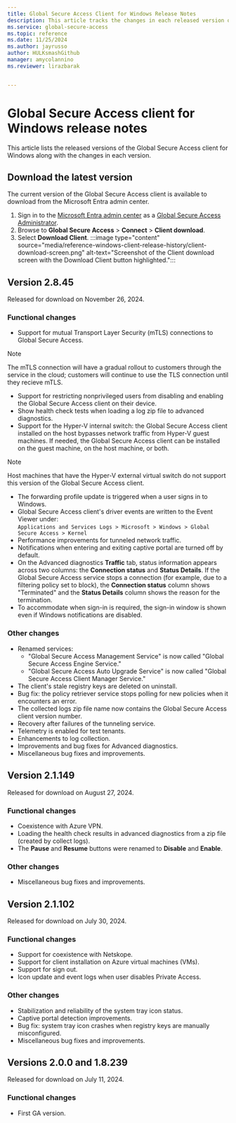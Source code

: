 ```yaml
---
title: Global Secure Access Client for Windows Release Notes
description: This article tracks the changes in each released version of the Global Secure Access client for Windows.
ms.service: global-secure-access
ms.topic: reference
ms.date: 11/25/2024
ms.author: jayrusso
author: HULKsmashGithub
manager: amycolannino
ms.reviewer: lirazbarak


---
```

# Global Secure Access client for Windows release notes
This article lists the released versions of the Global Secure Access client for Windows along with the changes in each version.   

## Download the latest version
The current version of the Global Secure Access client is available to download from the Microsoft Entra admin center.

1. Sign in to the [Microsoft Entra admin center](https://entra.microsoft.com) as a [Global Secure Access Administrator](/azure/active-directory/roles/permissions-reference#global-secure-access-administrator).
1. Browse to **Global Secure Access** > **Connect** > **Client download**.
1. Select **Download Client**.
:::image type="content" source="media/reference-windows-client-release-history/client-download-screen.png" alt-text="Screenshot of the Client download screen with the Download Client button highlighted.":::


## Version 2.8.45
Released for download on November 26, 2024.
### Functional changes
- Support for mutual Transport Layer Security (mTLS) connections to Global Secure Access. 
> [!NOTE]
> The mTLS connection will have a gradual rollout to customers through the service in the cloud; customers will continue to use the TLS connection until they recieve mTLS.
- Support for restricting nonprivileged users from disabling and enabling the Global Secure Access client on their device.
- Show health check tests when loading a log zip file to advanced diagnostics.
- Support for the Hyper-V internal switch: the Global Secure Access client installed on the host bypasses network traffic from Hyper-V guest machines. If needed, the Global Secure Access client can be installed on the guest machine, on the host machine, or both. 
> [!NOTE]
> Host machines that have the Hyper-V external virtual switch do not support this version of the Global Secure Access client.
- The forwarding profile update is triggered when a user signs in to Windows.
- Global Secure Access client's driver events are written to the Event Viewer under:    
`Applications and Services Logs > Microsoft > Windows > Global Secure Access > Kernel`
- Performance improvements for tunneled network traffic.
- Notifications when entering and exiting captive portal are turned off by default.
- On the Advanced diagnostics **Traffic** tab, status information appears across two columns: the **Connection status** and **Status Details**. If the Global Secure Access service stops a connection (for example, due to a filtering policy set to block), the **Connection status** column shows "Terminated" and the **Status Details** column shows the reason for the termination.  
- To accommodate when sign-in is required, the sign-in window is shown even if Windows notifications are disabled.
### Other changes
- Renamed services:
    - "Global Secure Access Management Service" is now called "Global Secure Access Engine Service."
    - "Global Secure Access Auto Upgrade Service" is now called "Global Secure Access Client Manager Service."
- The client's stale registry keys are deleted on uninstall.
- Bug fix: the policy retriever service stops polling for new policies when it encounters an error.
- The collected logs zip file name now contains the Global Secure Access client version number.
- Recovery after failures of the tunneling service.
- Telemetry is enabled for test tenants.
- Enhancements to log collection.
- Improvements and bug fixes for Advanced diagnostics.
- Miscellaneous bug fixes and improvements.

## Version 2.1.149
Released for download on August 27, 2024.
### Functional changes
- Coexistence with Azure VPN.
- Loading the health check results in advanced diagnostics from a zip file (created by collect logs).
- The **Pause** and **Resume** buttons were renamed to **Disable** and **Enable**.
### Other changes
- Miscellaneous bug fixes and improvements.

## Version 2.1.102
Released for download on July 30, 2024.
### Functional changes
- Support for coexistence with Netskope.
- Support for client installation on Azure virtual machines (VMs).
- Support for sign out.
- Icon update and event logs when user disables Private Access.
### Other changes
- Stabilization and reliability of the system tray icon status.
- Captive portal detection improvements.
- Bug fix: system tray icon crashes when registry keys are manually misconfigured.
- Miscellaneous bug fixes and improvements.

## Versions 2.0.0 and 1.8.239
Released for download on July 11, 2024.
### Functional changes
- First GA version.
